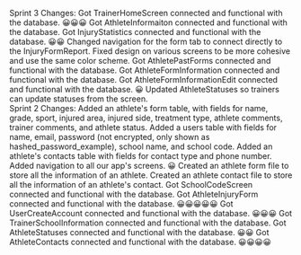 Sprint 3 Changes:
    Got TrainerHomeScreen connected and functional with the database. 😀😀😀
    Got AthleteInformaiton connected and functional with the database.
    Got InjuryStatistics connected and functional with the database. 😀😀
    Changed navigation for the form tab to connect directly to the InjuryFormReport.
    Fixed design on various screens to be more cohesive and use the same color scheme.
    Got AthletePastForms connected and functional with the database.
    Got AthleteFormInformation connected and functional with the database.
    Got AthleteFormInformationEdit connected and functional with the database. 😀
    Updated AthleteStatuses so trainers can update statuses from the screen.    
Sprint 2 Changes: 
    Added an athlete's form table, with fields for name, grade, sport, injured area, injured side, treatment type, athlete comments, trainer comments, and athlete status.
    Added a users table with fields for name, email, password (not encrypted, only shown as hashed_password_example), school name, and school code.
    Added an athlete's contacts table with fields for contact type and phone number.
    Added navigation to all our app's screens. 😀
    Created an athlete form file to store all the information of an athlete.
    Created an athlete contact file to store all the information of an athlete's contact.
    Got SchoolCodeScreen connected and functional with the database.
    Got AthleteInjuryForm connected and functional with the database. 😀😀😀😀😀
    Got UserCreateAccount connected and functional with the database. 😀😀😀
    Got TrainerSchoolInformation connected and functional with the database.
    Got AthleteStatuses connected and functional with the database. 😀😀
    Got AthleteContacts connected and functional with the database. 😀😀😀😀